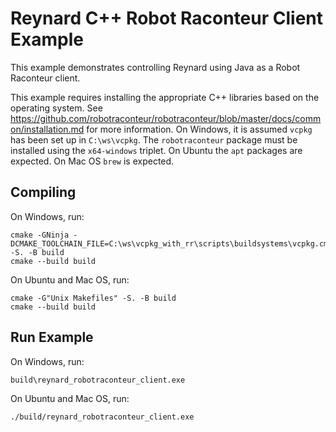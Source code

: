 # Reynard C++ Robot Raconteur Client Example

This example demonstrates controlling Reynard using Java as a Robot Raconteur client.

This example requires installing the appropriate C++ libraries based on the operating system. See
https://github.com/robotraconteur/robotraconteur/blob/master/docs/common/installation.md for more information.
On Windows, it is assumed `vcpkg` has been set up in `C:\ws\vcpkg`. The `robotraconteur` package must be installed
using the `x64-windows` triplet. On Ubuntu the `apt` packages are expected. On Mac OS `brew` is expected.

## Compiling

On Windows, run:

```
cmake -GNinja -DCMAKE_TOOLCHAIN_FILE=C:\ws\vcpkg_with_rr\scripts\buildsystems\vcpkg.cmake -S. -B build
cmake --build build
```

On Ubuntu and Mac OS, run:


```
cmake -G"Unix Makefiles" -S. -B build
cmake --build build
```

## Run Example

On Windows, run:

```
build\reynard_robotraconteur_client.exe
```

On Ubuntu and Mac OS, run:

```
./build/reynard_robotraconteur_client.exe
```
